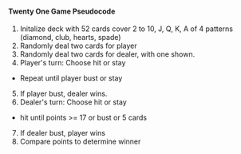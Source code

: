 #### Twenty One Game Pseudocode

1. Initalize deck with 52 cards cover 2 to 10, J, Q, K, A of 4 patterns (diamond, club, hearts, spade)
2. Randomly deal two cards for player
3. Randomly deal two cards for dealer, with one shown.
4. Player's turn: Choose hit or stay
  - Repeat until player bust or stay
5. If player bust, dealer wins.
6. Dealer's turn: Choose hit or stay
  - hit until points >= 17 or bust or 5 cards
7. If dealer bust, player wins
8. Compare points to determine winner